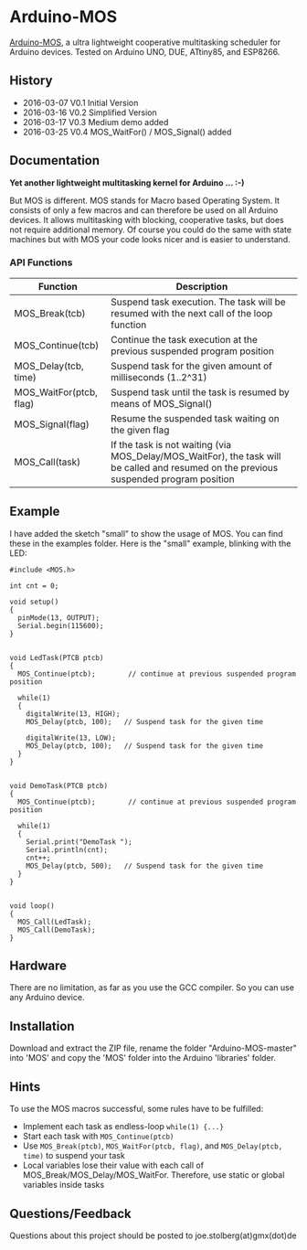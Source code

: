 # Arduino-MOS
[Arduino-MOS](https://github.com/joe7575/Arduino-MOS), a ultra lightweight cooperative multitasking scheduler for Arduino devices. Tested on Arduino UNO, DUE, ATtiny85, and ESP8266. 


## History
- 2016-03-07  V0.1  Initial Version
- 2016-03-16  V0.2  Simplified Version
- 2016-03-17  V0.3  Medium demo added
- 2016-03-25  V0.4  MOS_WaitFor() / MOS_Signal() added


## Documentation
**Yet another lightweight multitasking kernel for Arduino ...  :-)**

But MOS is different. MOS stands for Macro based Operating System. 
It consists of only a few macros and can therefore be used on all Arduino devices.
It allows multitasking with blocking, cooperative tasks, but does not require additional memory.
Of course you could do the same with state machines but with MOS your code looks nicer and is easier to understand.


### API Functions

Function | Description
--------|------------
MOS_Break(tcb) | Suspend task execution. The task will be resumed with the next call of the loop function
MOS_Continue(tcb) | Continue the task execution at the previous suspended program position
MOS_Delay(tcb, time) | Suspend task for the given amount of milliseconds (1..2^31)
MOS_WaitFor(ptcb, flag) | Suspend task until the task is resumed by means of MOS_Signal()
MOS_Signal(flag) | Resume the suspended task waiting on the given flag
MOS_Call(task) | If the task is not waiting (via MOS_Delay/MOS_WaitFor), the task will be called and resumed on the previous suspended program position


## Example

I have added the sketch "small" to show the usage of MOS.
You can find these in the examples folder. Here is the "small" example, blinking with the LED:

```
#include <MOS.h>

int cnt = 0;

void setup() 
{
  pinMode(13, OUTPUT);
  Serial.begin(115600);
}


void LedTask(PTCB ptcb) 
{
  MOS_Continue(ptcb);        // continue at previous suspended program position

  while(1) 
  {
    digitalWrite(13, HIGH);
    MOS_Delay(ptcb, 100);   // Suspend task for the given time

    digitalWrite(13, LOW);
    MOS_Delay(ptcb, 100);   // Suspend task for the given time
  }
}


void DemoTask(PTCB ptcb) 
{
  MOS_Continue(ptcb);        // continue at previous suspended program position

  while(1) 
  {
    Serial.print("DemoTask ");
    Serial.println(cnt);
    cnt++;
    MOS_Delay(ptcb, 500);   // Suspend task for the given time
  }
}


void loop() 
{
  MOS_Call(LedTask);
  MOS_Call(DemoTask);
}
```

## Hardware
There are no limitation, as far as you use the GCC compiler. So you can use any Arduino device. 

## Installation
Download and extract the ZIP file, rename the folder "Arduino-MOS-master" into 'MOS' and copy the 'MOS' folder 
into the Arduino 'libraries' folder.

## Hints
To use the MOS macros successful, some rules have to be fulfilled:
* Implement each task as endless-loop ```while(1) {...}```
* Start each task with ```MOS_Continue(ptcb)```
* Use ```MOS_Break(ptcb)```, ```MOS_WaitFor(ptcb, flag)```, and ```MOS_Delay(ptcb, time)``` to suspend your task
* Local variables lose their value with each call of MOS_Break/MOS_Delay/MOS_WaitFor. Therefore, use static or global variables inside tasks

## Questions/Feedback
Questions about this project should be posted to joe.stolberg(at)gmx(dot)de







